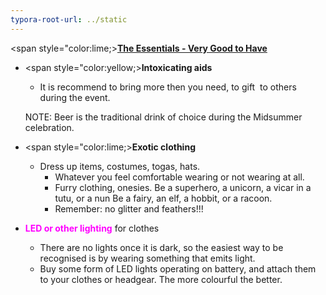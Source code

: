 ```yaml
---
typora-root-url: ../static
---
```


<span style="color:lime;><u>**The Essentials - Very Good to Have**</u></span>

- <span style="color:yellow;>**Intoxicating aids**</span>
  - It is recommend to bring more then you need, to gift  to others during the event.

  NOTE: Beer is the traditional drink of choice during the Midsummer celebration.


- <span style="color:lime;>**Exotic clothing**</span>
  - Dress up items, costumes, togas, hats. 
    - Whatever you feel comfortable wearing or not wearing at all.
    - Furry clothing, onesies. Be a superhero, a unicorn, a vicar in a tutu, or a nun Be a fairy, an elf, a hobbit, or a racoon.
    - <span style="color=yellow;">Remember</span>: no glitter and feathers!!!
- <span style="color:fuchsia;">**LED or other lighting** </span>for clothes  
  - There are no lights once it is dark, so the easiest way to be recognised is by wearing something that emits light. 
  - Buy some form of LED lights operating on battery, and attach them to your clothes or headgear. The more colourful the better.


